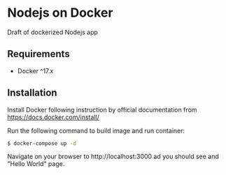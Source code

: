 # Nodejs on Docker
Draft of dockerized Nodejs app

## Requirements
- Docker ^17.x

## Installation
Install Docker following instruction by official documentation from https://docs.docker.com/install/

Run the following command to build image and run container:

```bash
$ docker-compose up -d
```

Navigate on your browser to http://localhost:3000 ad you should see and "Hello World" page.
